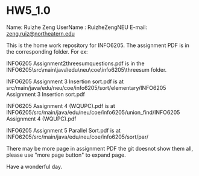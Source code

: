 # HW5_1.0
Name: Ruizhe Zeng
UserName : RuizheZengNEU
E-mail: zeng.ruiz@northeatern.edu

This is the home work repository for INFO6205. The assignment PDF is in the corresponding folder. For ex: 

INFO6205 Assignment2threesumquestions.pdf is in the INFO6205\src\main\java\edu\neu\coe\info6205\threesum folder.

INFO6205 Assignment 3 Insertion sort.pdf is at src/main/java/edu/neu/coe/info6205/sort/elementary/INFO6205 Assignment 3 Insertion sort.pdf

INFO6205 Assignment 4 (WQUPC).pdf is at INFO6205/src/main/java/edu/neu/coe/info6205/union_find/INFO6205 Assignment 4 (WQUPC).pdf

INFO6205 Assignment 5 Parallel Sort.pdf is at INFO6205/src/main/java/edu/neu/coe/info6205/sort/par/

There may be more page in assignment PDF the git doesnot show them all, please use "more page button" to expand page. 

Have a wonderful day.
